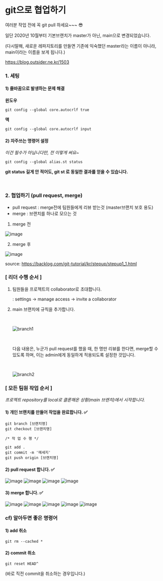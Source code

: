 # git으로 협업하기

여러분 작업 전에 꼭 git pull 하세요~~~ 😎





일단 2020년 10월부터 기본브랜치가 master가 아닌, main으로 변경되었습니다.

(다시말해, 새로운 레파지토리를 만들면 기존에 익숙했던 master라는 이름이 아니라, main이라는 이름을 보게 됩니다.)

https://blog.outsider.ne.kr/1503







### 1. 세팅

#### 1) 줄바꿈으로 발생하는 문제 해결

**윈도우**

```shell
git config --global core.autocrlf true
```

**맥**

```shell
git config --global core.autocrlf input
```



#### 2) 자주쓰는 명령어 설정

*이건 필수가 아닙니다만, 전 이렇게 써요~* 

```shell
git config --global alias.st status
```

**git status 길게 안 적어도, git st 로 동일한 결과를 얻을 수 있습니다.**

<br>



### 2. 협업하기 (pull request, merge)

- pull request : merge전에 팀원들에게 리뷰 받는것 (master브랜치 보호 용도)
- merge : 브랜치를 하나로 모으는 것



1) merge 전

![image](https://user-images.githubusercontent.com/42775225/105865381-3ba37280-6036-11eb-8166-9bb6ec7de794.png)

2) merge 후

![image](https://user-images.githubusercontent.com/42775225/105865403-3fcf9000-6036-11eb-8ea9-9c45677e728e.png)

source: https://backlog.com/git-tutorial/kr/stepup/stepup1_1.html






### [ 리더 수행 순서 ]

1. 팀원들을 프로젝트의 collaborator로 초대합니다.

   : settings -> manage access -> invite a collaborator 

2. main 브랜치에 규칙을 추가합니다.

   <br>

   ![branch1](https://user-images.githubusercontent.com/42775225/105868845-f123f500-6039-11eb-8bce-4227ef1ce68e.PNG)

   

   <br>

   다음 내용은, 누군가 pull request를 했을 때, 한 명만 리뷰를 한다면, merge할 수 있도록 하며, 이는 admin에게 동일하게 적용되도록 설정한 것입니다.

   <br>

   

   ![branch2](https://user-images.githubusercontent.com/42775225/105868848-f2552200-6039-11eb-9e7a-2e198f3dc449.PNG)

   



### [ 모든 팀원 작업 순서 ]

*프로젝트 repository를 local로 클론해온 상황(main 브랜치)에서 시작합니다.*

#### 1) 개인 브랜치를 만들어 작업을 완료합니다. ✅

```shell
git branch [브랜치명]
git checkout [브랜치명]

/* 작 업 수 행 */

git add .
git commit -m '메세지'
git push origin [브랜치명]
```



#### 2) pull request 합니다. ✅

![image](https://user-images.githubusercontent.com/42775225/105870192-60e6af80-603b-11eb-913c-82fd22ba80d2.png)
![image](https://user-images.githubusercontent.com/42775225/105870219-65ab6380-603b-11eb-8568-ebda07759725.png)
![image](https://user-images.githubusercontent.com/42775225/105870243-6a701780-603b-11eb-9813-0f5edb240525.png)
![image](https://user-images.githubusercontent.com/42775225/105870256-6e039e80-603b-11eb-92c5-bdfe0ddf6cf9.png)





#### 3) merge 합니다. ✅

![image](https://user-images.githubusercontent.com/42775225/105870504-af944980-603b-11eb-8e0b-59f02d19c304.png)
![image](https://user-images.githubusercontent.com/42775225/105870517-b327d080-603b-11eb-9036-b222e6e98816.png)
![image](https://user-images.githubusercontent.com/42775225/105870527-b622c100-603b-11eb-9d9b-b14462a7b240.png)
![image](https://user-images.githubusercontent.com/42775225/105870541-b9b64800-603b-11eb-9148-8b39fadb4224.png)
![image](https://user-images.githubusercontent.com/42775225/105870553-bcb13880-603b-11eb-85b4-838c72a1c16f.png)







### cf) 알아두면 좋은 명령어

#### 1) add 취소

```shell
git rm --cached *
```



#### 2) commit 취소

```shell
git reset HEAD^
```

(바로 직전 commit을 취소하는 경우입니다.)

